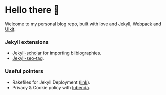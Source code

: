 # Hello there :wave:
Welcome to my personal blog repo, built with love and [Jekyll](https://jekyllrb.com/), [Webpack](https://webpack.js.org/) and [UIkit](https://getuikit.com/).

### Jekyll extensions
* [Jekyll-scholar](https://github.com/inukshuk/jekyll-scholar) for importing bilbiographies.
* [Jekyll-seo-tag](https://github.com/jekyll/jekyll-seo-tag).

### Useful pointers
* Rakefiles for Jekyll Deployment ([link](https://davidensinger.com/2013/07/automating-jekyll-deployment-to-github-pages-with-rake/)).
* Privacy & Cookie policy with [Iubenda](https://www.iubenda.com).

